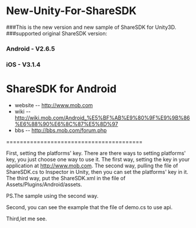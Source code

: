 New-Unity-For-ShareSDK
=======================================
###This is the new version and new sample of ShareSDK for Unity3D.
###supported original ShareSDK version:
### Android - V2.6.5
### iOS - V3.1.4


# ShareSDK for Android
- website -- http://www.mob.com
- wiki -- http://wiki.mob.com/Android_%E5%BF%AB%E9%80%9F%E9%9B%86%E6%88%90%E6%8C%87%E5%8D%97
- bbs -- http://bbs.mob.com/forum.php

========================================

First, setting the platforms' key.
There are there ways to setting platforms' key, you just choose one way to use it.
The first way, setting the key in your application at http://www.mob.com.
The second way, pulling the file of ShareSDK.cs to Inspector in Unity, then you can set the platforms' key in it.
The third way, put the ShareSDK.xml in the file of Assets/Plugins/Android/assets.

PS.The sample using the second way.

Second, you can see the example that the file of demo.cs to use api.

Third,let me see.

